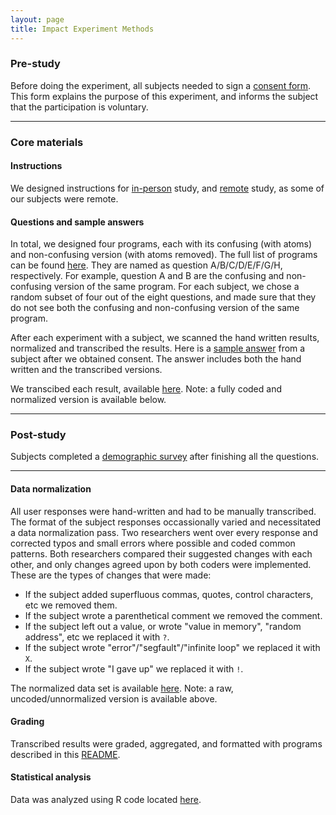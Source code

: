 ```yaml
---
layout: page
title: Impact Experiment Methods
---
```


### Pre-study
Before doing the experiment, all subjects needed to sign a 
[consent form](consent.pdf). This form explains the purpose
of this experiment, and informs the subject that the participation is
voluntary.

---

### Core materials

#### Instructions

We designed instructions for [in-person](in-person)
study, and [remote](remote) study, as some of our
subjects were remote. 

#### Questions and sample answers

In total, we designed four programs, each with its confusing (with 
atoms) and non-confusing version (with atoms removed). The full list
of programs can be found [here](questions). They are 
named as question A/B/C/D/E/F/G/H, respectively. For example, question 
A and B are the confusing and non-confusing version of the same program.
For each subject, we chose a random subset of four out of the eight questions, 
and made sure that they do not see both the confusing and non-confusing
version of the same program.

After each experiment with a subject, we scanned the hand written 
results, normalized and transcribed the results. Here is a 
[sample answer](sample) from a subject after we obtained 
consent. The answer includes both the hand written and the transcribed 
versions.

We transcibed each result, available [here](results_raw.csv).
Note: a fully coded and normalized version is available below.


---

### Post-study

Subjects completed a [demographic survey](survey.pdf)
after finishing all the questions. 

---

#### Data normalization

All user responses were hand-written and had to be manually transcribed. The format of the subject responses occassionally varied and necessitated a data normalization pass. Two researchers went over every response and corrected typos and small errors where possible and coded common patterns. Both researchers compared their suggested changes with each other, and only changes agreed upon by both coders were implemented. These are the types of changes that were made:

* If the subject added superfluous commas, quotes, control characters, etc we removed them.
* If the subject wrote a parenthetical comment we removed the comment.
* If the subject left out a value, or wrote "value in memory", "random address", etc we replaced it with `?`.
* If the subject wrote "error"/"segfault"/"infinite loop" we replaced it with `X`.
* If the subject wrote "I gave up" we replaced it with `!`.

The normalized data set is available [here](results_normalized.csv).
Note: a raw, uncoded/unnormalized version is available above.

#### Grading

Transcribed results were graded, aggregated, and formatted with programs described in this [README](https://github.com/dgopstein/atoms-of-confusion/tree/master/program_study).

#### Statistical analysis

Data was analyzed using R code located [here](https://github.com/dgopstein/atoms-of-confusion/blob/master/program_study/grader/results.R).
